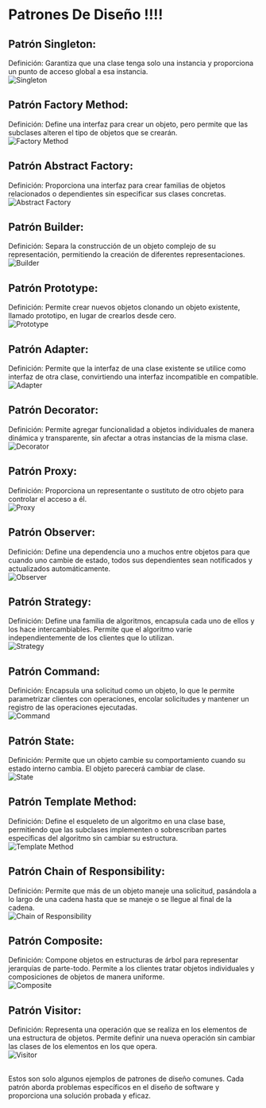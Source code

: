# Patrones De Diseño !!!!

## Patrón Singleton:
Definición: Garantiza que una clase tenga solo una instancia y proporciona un punto de acceso global a esa instancia.
<br>
![Singleton](https://img.shields.io/badge/Pattern-Singleton-blue)

## Patrón Factory Method:
Definición: Define una interfaz para crear un objeto, pero permite que las subclases alteren el tipo de objetos que se crearán.
<br>
![Factory Method](https://img.shields.io/badge/Pattern-Factory_Method-green)

## Patrón Abstract Factory:
Definición: Proporciona una interfaz para crear familias de objetos relacionados o dependientes sin especificar sus clases concretas.
<br>
![Abstract Factory](https://img.shields.io/badge/Pattern-Abstract_Factory-yellow)

## Patrón Builder:
Definición: Separa la construcción de un objeto complejo de su representación, permitiendo la creación de diferentes representaciones.
<br>
![Builder](https://img.shields.io/badge/Pattern-Builder-orange)

## Patrón Prototype:
Definición: Permite crear nuevos objetos clonando un objeto existente, llamado prototipo, en lugar de crearlos desde cero.
<br>
![Prototype](https://img.shields.io/badge/Pattern-Prototype-red)

## Patrón Adapter:
Definición: Permite que la interfaz de una clase existente se utilice como interfaz de otra clase, convirtiendo una interfaz incompatible en compatible.
<br>
![Adapter](https://img.shields.io/badge/Pattern-Adapter-blue)

## Patrón Decorator:
Definición: Permite agregar funcionalidad a objetos individuales de manera dinámica y transparente, sin afectar a otras instancias de la misma clase.
<br>
![Decorator](https://img.shields.io/badge/Pattern-Decorator-green)

## Patrón Proxy:
Definición: Proporciona un representante o sustituto de otro objeto para controlar el acceso a él.
<br>
![Proxy](https://img.shields.io/badge/Pattern-Proxy-yellow)

## Patrón Observer:
Definición: Define una dependencia uno a muchos entre objetos para que cuando uno cambie de estado, todos sus dependientes sean notificados y actualizados automáticamente.
<br>
![Observer](https://img.shields.io/badge/Pattern-Observer-orange)

## Patrón Strategy:
Definición: Define una familia de algoritmos, encapsula cada uno de ellos y los hace intercambiables. Permite que el algoritmo varíe independientemente de los clientes que lo utilizan.
<br>
![Strategy](https://img.shields.io/badge/Pattern-Strategy-red)

## Patrón Command:
Definición: Encapsula una solicitud como un objeto, lo que le permite parametrizar clientes con operaciones, encolar solicitudes y mantener un registro de las operaciones ejecutadas.
<br>
![Command](https://img.shields.io/badge/Pattern-Command-blue)

## Patrón State:
Definición: Permite que un objeto cambie su comportamiento cuando su estado interno cambia. El objeto parecerá cambiar de clase.
<br>
![State](https://img.shields.io/badge/Pattern-State-green)

## Patrón Template Method:
Definición: Define el esqueleto de un algoritmo en una clase base, permitiendo que las subclases implementen o sobrescriban partes específicas del algoritmo sin cambiar su estructura.
<br>
![Template Method](https://img.shields.io/badge/Pattern-Template_Method-yellow)

## Patrón Chain of Responsibility:
Definición: Permite que más de un objeto maneje una solicitud, pasándola a lo largo de una cadena hasta que se maneje o se llegue al final de la cadena.
<br>
![Chain of Responsibility](https://img.shields.io/badge/Pattern-Chain_of_Responsibility-orange)

## Patrón Composite:
Definición: Compone objetos en estructuras de árbol para representar jerarquías de parte-todo. Permite a los clientes tratar objetos individuales y composiciones de objetos de manera uniforme.
<br>
![Composite](https://img.shields.io/badge/Pattern-Composite-red)

## Patrón Visitor:
Definición: Representa una operación que se realiza en los elementos de una estructura de objetos. Permite definir una nueva operación sin cambiar las clases de los elementos en los que opera.
<br>
![Visitor](https://img.shields.io/badge/Pattern-Visitor-blue)

<br>
Estos son solo algunos ejemplos de patrones de diseño comunes. Cada patrón aborda problemas específicos en el diseño de software y proporciona una solución probada y eficaz.
